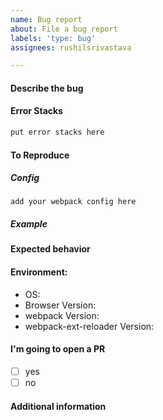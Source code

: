 ```yaml
---
name: Bug report
about: File a bug report
labels: 'type: bug'
assignees: rushilsrivastava

---
```


[//]: # (These comments will not show up. You can keep them or delete them, up to you.)

#### Describe the bug

[//]: # (A clear and concise description of what the bug is.)

#### Error Stacks

```bash
put error stacks here
```

#### To Reproduce

##### Config

```javscript
add your webpack config here
```

##### Example

[//]: # (A minimal example to reproduce the behavior if relevant.)

#### Expected behavior

[//]: # (A clear and concise description of what you expected to happen.)

#### Environment:

- OS:
- Browser Version:
- webpack Version:
- webpack-ext-reloader Version:

#### I'm going to open a PR

- [ ] yes
- [ ] no

#### Additional information

[//]: # (Add any addittional infomration about the bug/problem here.)
